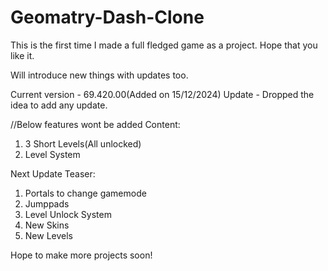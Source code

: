 # Geomatry-Dash-Clone

This is the first time I made a full fledged game as a project.
Hope that you like it.


Will introduce new things with updates too.

Current version - 69.420.00(Added on 15/12/2024)
Update - Dropped the idea to add any update.

//Below features wont be added 
  Content:
  1. 3 Short Levels(All unlocked)
  2. Level System


Next Update Teaser:
  1. Portals to change gamemode
  2. Jumppads
  3. Level Unlock System
  4. New Skins
  5. New Levels

Hope to make more projects soon!
